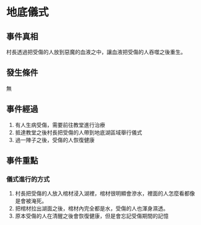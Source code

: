 # 地底儀式

## 事件真相

村長透過把受傷的人放到惡魔的血液之中，讓血液把受傷的人吞噬之後重生。

## 發生條件

無

## 事件經過

1. 有人生病受傷，需要前往教堂進行治療
2. 抵達教堂之後村長把受傷的人帶到地底湖區域舉行儀式
3. 過一陣子之後，受傷的人恢復健康

## 事件重點

### 儀式進行的方式

1. 村長把受傷的人放入棺材浸入湖裡，棺材很明顯會滲水，裡面的人怎麼看都像是會被淹死。
2. 把棺材拉出湖面之後，棺材內完全都是水，受傷的人也渾身濕透。
3. 原本受傷的人在清醒之後會恢復健康，但是會忘記受傷期間的記憶

